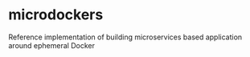 # microdockers
Reference implementation of building microservices based application around ephemeral Docker
